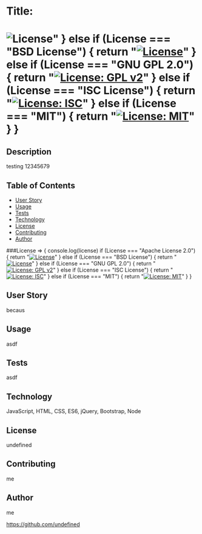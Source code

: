 
  # Title:
  <h1 align="center> Test </h1>

  License => {
  console.log(license)
  if (License === "Apache License 2.0") {
    return "[![License](https://img.shields.io/badge/License-Apache_2.0-blue.svg)](https://opensource.org/licenses/Apache-2.0)"
  } else if (License === "BSD License") {
    return "[![License](https://img.shields.io/badge/License-BSD_3--Clause-blue.svg)](https://opensource.org/licenses/BSD-3-Clause)"
  } else if (License === "GNU GPL 2.0") {
    return "[![License: GPL v2](https://img.shields.io/badge/License-GPL_v2-blue.svg)](https://www.gnu.org/licenses/old-licenses/gpl-2.0.en.html)"
  } else if (License === "ISC License") {
    return "[![License: ISC](https://img.shields.io/badge/License-ISC-blue.svg)](https://opensource.org/licenses/ISC)"
  } else if (License === "MIT") {
    return "[![License: MIT](https://img.shields.io/badge/License-MIT-yellow.svg)](https://opensource.org/licenses/MIT)"
  }
}

  ## Description

  testing 12345679

  ## Table of Contents
  - [User Story](#userStory)
  - [Usage](#usage)
  - [Tests](#test)
  - [Technology](#technology)
  - [License](#license)
  - [Contributing](#contributing)
  - [Author](#Author)

  ###License => {
  console.log(license)
  if (License === "Apache License 2.0") {
    return "[![License](https://img.shields.io/badge/License-Apache_2.0-blue.svg)](https://opensource.org/licenses/Apache-2.0)"
  } else if (License === "BSD License") {
    return "[![License](https://img.shields.io/badge/License-BSD_3--Clause-blue.svg)](https://opensource.org/licenses/BSD-3-Clause)"
  } else if (License === "GNU GPL 2.0") {
    return "[![License: GPL v2](https://img.shields.io/badge/License-GPL_v2-blue.svg)](https://www.gnu.org/licenses/old-licenses/gpl-2.0.en.html)"
  } else if (License === "ISC License") {
    return "[![License: ISC](https://img.shields.io/badge/License-ISC-blue.svg)](https://opensource.org/licenses/ISC)"
  } else if (License === "MIT") {
    return "[![License: MIT](https://img.shields.io/badge/License-MIT-yellow.svg)](https://opensource.org/licenses/MIT)"
  }
}
  
  ## User Story

  becaus

  ## Usage

  asdf

  ## Tests

  asdf

  ## Technology

  JavaScript, HTML, CSS, ES6, jQuery, Bootstrap, Node

  ## License

  undefined
  
  ## Contributing

  me

  ## Author

  me

  
 https://github.com/undefined

